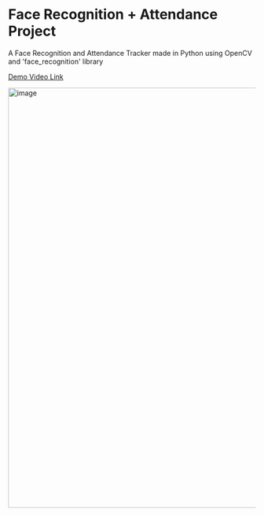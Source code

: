 # Face Recognition + Attendance Project
A Face Recognition and Attendance Tracker made in Python using OpenCV and 'face_recognition' library


[Demo Video Link](https://drive.google.com/file/d/1_OWClRUCoRU1Nb0R78xJ6oFYJSiKm7Oj/view?usp=sharing)

<img width="1280" height="853" alt="image" src="https://github.com/user-attachments/assets/c28efa65-4f5a-44f1-9012-b337b40205cb" />
